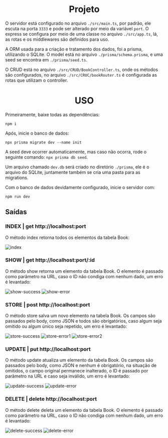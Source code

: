<h1 align="center">Projeto</h1>

O servidor está configurado no arquivo `./src/main.ts`, por padrão, ele escuta na porta `3333` e pode ser alterado por meio da variável `port`. O express se configura por meio de uma classe no arquivo `./src/app.ts`, lá, as rotas e os middlewares são definidos para uso.

A ORM usada para a criação e tratamento dos dados, foi a prisma, utilizando o SQLite. O model está no arquivo `./prisma/schema.prisma`, e uma seed se encontra em `./prisma/seed.ts`.

O CRUD está no arquivo `./src/CRUD/BookController.ts`, onde os métodos são configurados, no arquivo `./src/CRUC/bookRouter.ts` é configurada as rotas que utilizam o controller.

<h1 align="center"> USO</h1>

Primeiramente, baixe todas as dependências:
```
npm i
```

Após, inicie o banco de dados:
```
npx prisma migrate dev --name init
```
A seed deve ocorrer automaticamente, mas caso não ocorra, rode o seguinte comando: `npx prisma db seed`.

Um arquivo chamado `dev.db` será criado no diretório `./prisma`, ele é o arquivo do SQLite, juntamente também se cria uma pasta para as migrations.


Com o banco de dados devidamente configurado, inicie o servidor com:
```
npm run dev
```

<h2>Saídas</h2>

<h3>INDEX | get http://localhost:port</h3>

O método index retorna todos os elementos da tabela Book:

![index](https://user-images.githubusercontent.com/107213601/203637641-4225a0c4-62c0-4bca-a2fd-f488c03b63bf.png)


<h3>SHOW  | get http://localhost:port/:id </h3>

O método show retorna um elemento da tabela Book. O elemento é passado como parâmetro na URL, caso o ID não condiga com nenhum dado, um erro é levantado:

![show-success](https://user-images.githubusercontent.com/107213601/203637665-b4dd42b9-377e-4296-b0fb-fe37bce048d8.png)
![show-error](https://user-images.githubusercontent.com/107213601/203637671-8ed4351b-d3aa-4335-a211-7a79edb6f43e.png)

<h3>STORE | post http://localhost:port </h3>

O método store salva um novo elemento na tabela Book. Os campos são passados pelo body, como JSON e todos são obrigatórios, caso algum seja omitido ou algum único seja repetido, um erro é levantado: 

![store-success](https://user-images.githubusercontent.com/107213601/203637720-9a46c9a5-c913-407f-b7fb-0e6040a1b18a.png)
![store-error1](https://user-images.githubusercontent.com/107213601/203637758-c8cb8c54-392a-4929-878a-c8e323e9d418.png)
![store-error2](https://user-images.githubusercontent.com/107213601/203637763-110d81dc-fa65-4de9-a8a4-65d07d586afd.png)


<h3>UPDATE | put http://localhost:port</h3>

O método update atualiza um elemento da tabela Book. Os campos são passados pelo body, como JSON e nenhum é obrigatório, na situação de omitidos, o campo original permanece inalterado, o ID é passado por parâmetro na URL e caso seja inválido, um erro é levantado: 

![update-success](https://user-images.githubusercontent.com/107213601/203637873-d91087ac-82a7-418f-b93e-03b7826adf50.png)
![update-error](https://user-images.githubusercontent.com/107213601/203637879-46785989-7d69-4f78-bde9-0f5cf3b27949.png)

<h3>DELETE | delete http://localhost:port</h3>

O método delete deleta um elemento da tabela Book. O elemento é passado como parâmetro na URL, caso o ID não condiga com nenhum dado, um erro é levantado:

![delete-success](https://user-images.githubusercontent.com/107213601/203637903-c2082940-3537-4c6b-b41b-c77c8d473f57.png)
![delete-error](https://user-images.githubusercontent.com/107213601/203637937-ee1efa91-97cd-4cfd-b671-cd7aff29fbcc.png)

